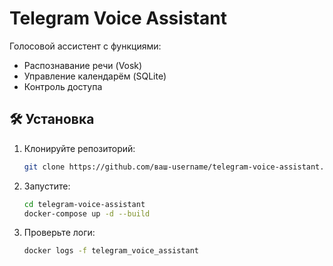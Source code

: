 # Telegram Voice Assistant

Голосовой ассистент с функциями:
- Распознавание речи (Vosk)
- Управление календарём (SQLite)
- Контроль доступа

## 🛠 Установка
1. Клонируйте репозиторий:
   ```bash
   git clone https://github.com/ваш-username/telegram-voice-assistant.git


2. Запустите:
   ```bash 
   cd telegram-voice-assistant
   docker-compose up -d --build

3. Проверьте логи:
   ```bash 
   docker logs -f telegram_voice_assistant
